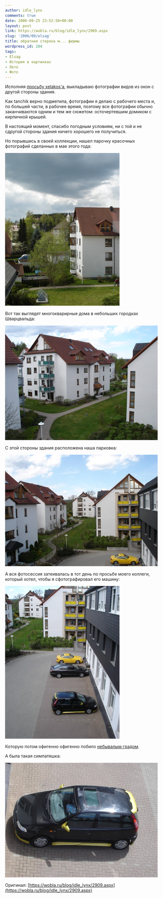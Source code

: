 ```yaml
---
author: idle_lynx
comments: true
date: 2006-09-25 23:52:58+00:00
layout: post
link: https://wobla.ru/blog/idle_lynx/2909.aspx
slug: '2006/09/elsag'
title: обратная сторона м... фирмы
wordpress_id: 284
tags:
- Elsag
- История в картинках
- Лето
- Фото
---
```


Исполняя [просьбу xelakos'а](https://wobla.ru/blog/idle_lynx/2908.aspx), выкладываю фотографии видов из окон с другой стороны здания.

Как tanchik верно подметила, фотографии я делаю с рабочего места и, по большей части, в рабочее время, поэтому все фотографии обычно заканчиваются одним и тем же сюжетом: осточертевшим домиком с кирпичной крышей.

В настоящий момент, спасибо погодным условиям, ни с той и не сдругой стороны здания ничего хорошего не получиться.

Но порывшись в своей коллекции, нашел парочку красочных фотографий сделанных в мае этого года:

![From Elsag’s window](images/2007/05/55b6046f-46f1-4a93-b3ca-ee5fe0e798d9.jpg)

Вот так выглядят многокварирные дома в небольших городках Шварцвальда:

![From Elsag’s window](images/2007/05/fa714353-4c4e-4c48-b157-60d3f49d63b2.jpg)

С этой стороны здания расположена наша парковка:

![From Elsag’s window](images/2007/05/b5225756-54b2-4903-97a3-626837a43069.jpg)

А вся фотосессия затеивалась в тот день по просьбе моего коллеги, который хотел, чтобы я сфотографировал его машину:

![From Elsag’s window](images/2007/05/15a312a0-592c-4128-b851-022475b20b51.jpg)

Которую потом офигенно офигенно побило [небывалым градом](/2006/06/15-min).

А была такая симпатяшка:

![Oleg’s car](images/2007/05/40f45977-36b4-49cd-9783-af04c3795502.jpg)

Оригинал: [https://wobla.ru/blog/idle_lynx/2909.aspx](https://wobla.ru/blog/idle_lynx/2909.aspx)
